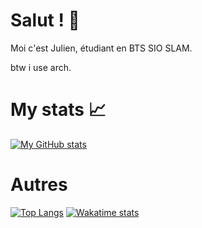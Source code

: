 # Salut ! 👋

Moi c'est Julien, étudiant en BTS SIO SLAM.

btw i use arch.

# My stats :chart_with_upwards_trend:

[![My GitHub stats](https://github-readme-stats.vercel.app/api?username=juliendechaud&show_icons=true&theme=tokyonight)](https://github.com/juliendechaud/juliendechaud)

# Autres
[![Top Langs](https://github-readme-stats.vercel.app/api/top-langs/?username=juliendechaud)](https://github.com/juliendechaud/juliendechaud)
[![Wakatime stats](https://github-readme-stats.vercel.app/api/wakatime?username=juliendechaud)](https://wakatime.com/@juliendechaud)
